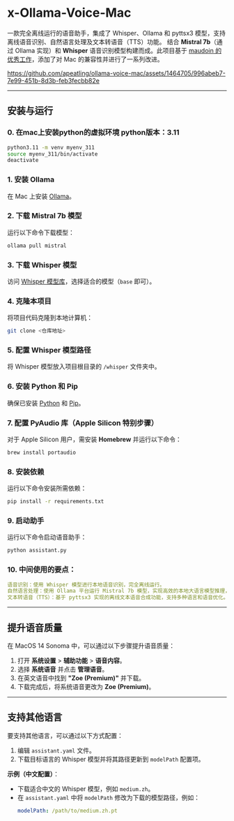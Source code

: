 # x-Ollama-Voice-Mac  
一款完全离线运行的语音助手，集成了 Whisper、Ollama 和 pyttsx3 模型，支持离线语音识别、自然语言处理及文本转语音（TTS）功能。
结合 **Mistral 7b**（通过 Ollama 实现）和 **Whisper** 语音识别模型构建而成。此项目基于 [maudoin 的优秀工作](https://github.com/apeatling/ollama-voice-mac)，添加了对 Mac 的兼容性并进行了一系列改进。

https://github.com/apeatling/ollama-voice-mac/assets/1464705/996abeb7-7e99-451b-8d3b-feb3fecbb82e  

---

## 安装与运行  
### 0. 在mac上安装python的虚拟环境 python版本：3.11
```bash
python3.11 -m venv myenv_311
source myenv_311/bin/activate
deactivate
```

### 1. 安装 Ollama  
在 Mac 上安装 [Ollama](https://ollama.ai)。  

### 2. 下载 Mistral 7b 模型  
运行以下命令下载模型：  
```bash
ollama pull mistral
```  

### 3. 下载 Whisper 模型  
访问 [Whisper 模型库](https://github.com/openai/whisper/discussions/63#discussioncomment-3798552)，选择适合的模型（`base` 即可）。  

### 4. 克隆本项目  
将项目代码克隆到本地计算机：  
```bash
git clone <仓库地址>
```  

### 5. 配置 Whisper 模型路径  
将 Whisper 模型放入项目根目录的 `/whisper` 文件夹中。  

### 6. 安装 Python 和 Pip  
确保已安装 [Python](https://www.python.org/downloads/macos/) 和 [Pip](https://pip.pypa.io/en/stable/installation/)。  

### 7. 配置 PyAudio 库（Apple Silicon 特别步骤）  
对于 Apple Silicon 用户，需安装 **Homebrew** 并运行以下命令：  
```bash
brew install portaudio
```  

### 8. 安装依赖  
运行以下命令安装所需依赖：  
```bash
pip install -r requirements.txt
```  

### 9. 启动助手  
运行以下命令启动语音助手：  
```bash
python assistant.py
```  


### 10. 中间使用的要点：
```yaml
语音识别：使用 Whisper 模型进行本地语音识别，完全离线运行。
自然语言处理：使用 Ollama 平台运行 Mistral 7b 模型，实现高效的本地大语言模型推理，无需联网。
文本转语音（TTS）：基于 pyttsx3 实现的离线文本语音合成功能，支持多种语言和语音优化。但是 pyttsx3 太机械了 增加了edge-tts
```  

---

## 提升语音质量  

在 MacOS 14 Sonoma 中，可以通过以下步骤提升语音质量：  

1. 打开 **系统设置** > **辅助功能** > **语音内容**。  
2. 选择 **系统语音** 并点击 **管理语音**。  
3. 在英文语音中找到 **"Zoe (Premium)"** 并下载。  
4. 下载完成后，将系统语音更改为 **Zoe (Premium)**。  

---

## 支持其他语言  

要支持其他语言，可以通过以下方式配置：  

1. 编辑 `assistant.yaml` 文件。  
2. 下载目标语言的 Whisper 模型并将其路径更新到 `modelPath` 配置项。  

**示例（中文配置）**：  
- 下载适合中文的 Whisper 模型，例如 `medium.zh`。  
- 在 `assistant.yaml` 中将 `modelPath` 修改为下载的模型路径，例如：  
  ```yaml
  modelPath: /path/to/medium.zh.pt
  ```  